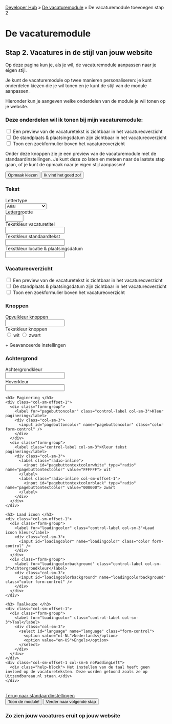 ---
---

[Developer Hub](/) &raquo; [De vacaturemodule](/vacaturemodule/) &raquo; De vacaturemodule toevoegen stap 2

# De vacaturemodule

## Stap 2. Vacatures in de stijl van jouw website

Op deze pagina kun je, als je wil, de vacaturemodule aanpassen naar je eigen stijl.

Je kunt de vacaturemodule op twee manieren personaliseren: je kunt onderdelen kiezen die je wil tonen en je kunt de stijl van de module aanpassen.

Hieronder kun je aangeven welke onderdelen van de module je wil tonen op je website.

<form action="vacaturemodule-stap-drie.html" class="form-horizontal">
  <input id="informationform-recruiterId" type="hidden" name="r" class="form-control" />
  <div class="form-group">
    <div class="col-sm-9 checkbox">
      <h3> Deze onderdelen wil ik tonen bij mijn vacaturemodule: </h3>
      <label class="control-label">
        <input id="informationform-hidedescription" type="checkbox" name="description" value="true"> Een preview van de vacaturetekst is zichtbaar in het
        vacatureoverzicht
      </label>
      <label class="control-label">
        <input id="informationform-hideplacetime" type="checkbox" name="placetime" value="true"> De standplaats & plaatsingsdatum zijn zichtbaar in het
        vacatureoverzicht
      </label>
      <label class="control-label">
        <input id="informationform-searchform" type="checkbox" name="searchform" value="true"> Toon een zoekformulier boven het vacatureoverzicht
      </label>
    </div>
  </div>
  <p>
    Onder deze knoppen zie je een preview van de vacaturemodule met de standaardinstellingen.
    Je kunt deze zo laten en meteen naar de laatste stap gaan, of je kunt de opmaak naar je eigen stijl aanpassen!
  </p>
  <div class="form-group">
    <div class="col-sm-12">
      <button type="button" id="chooseDesign" class="btn btn-primary">Opmaak kiezen</button>
      <input id="default-design-button" type="submit" value="Ik vind het goed zo!" class="btn btn-primary"/>
    </div>
  </div>
</form>

<form name="designform" action="#example" id="designform" class="form-horizontal hidden">
  <input id="recruiterId" type="hidden" name="r" class="form-control" />
  <h3> Tekst </h3>
  <div class="col-sm-offset-1">
    <div class="form-group">
      <label for="fonttype" class="control-label col-sm-3">Lettertype</label>
      <div class="col-sm-3">
        <select id="fonttype" name="fonttype" class="form-control">
          <option value="Arial">Arial</option>
          <option value="Times">Times new roman</option>
          <option value="Helvetica">Helvetica</option>
          <option value="Calibri">Calibri</option>
        </select>
      </div>
    </div>
    <div class="form-group">
      <label for="fontsize" class="control-label col-sm-3">Lettergrootte</label>
      <div class="col-sm-3">
        <input id="fontsize" type="number" name="fontsize" min="10" max="20" class="form-control" />
      </div>
    </div>
    <div class="form-group">
      <label for="titlecolor" class="control-label col-sm-3">Tekstkleur vacaturetitel</label>
      <div class="col-sm-3">
        <input id="titlecolor" name="titlecolor" class="color form-control" />
      </div>
    </div>
    <div class="form-group">
      <label for="textcolor" class="control-label col-sm-3">Tekstkleur standaardtekst</label>
      <div class="col-sm-3">
        <input id="textcolor" name="textcolor" class="color form-control" />
      </div>
    </div>
    <div class="form-group">
      <label for="footercolor" class="control-label col-sm-3">Tekstkleur locatie & plaatsingsdatum</label>
      <div class="col-sm-3">
        <input id="footercolor" name="footercolor" class="color form-control" />
      </div>
    </div>
  </div>

  <h3> Vacatureoverzicht </h3>
  <div class="col-sm-offset-1">
    <div class="form-group">
      <div class="col-sm-9 checkbox">
        <label class="control-label">
          <input id="hidedescription" type="checkbox" name="description" value="true"> Een preview van de vacaturetekst is zichtbaar in het vacatureoverzicht
        </label>
        <label class="control-label">
          <input id="hideplacetime" type="checkbox" name="placetime" value="true"> De standplaats & plaatsingsdatum zijn zichtbaar in het vacatureoverzicht
        </label>
        <label class="control-label">
          <input id="searchform" type="checkbox" name="searchform" value="true"> Toon een zoekformulier boven het vacatureoverzicht
        </label>
      </div>
    </div>
  </div>

  <h3> Knoppen </h3>
  <div class="col-sm-offset-1">
    <div class="form-group">
      <label for="buttoncolor" class="control-label col-sm-3">Opvulkleur knoppen</label>
      <div class="col-sm-3">
        <input id="buttoncolor" name="buttoncolor" class="color form-control" />
      </div>
    </div>
    <div class="form-group">
      <label for="buttontextcolor" class="control-label col-sm-3">Tekstkleur knoppen</label>
      <div class="col-sm-3">
        <label class="radio-inline">
          <input id="buttontextcolorwhite" type="radio" name="buttontextcolor" value="FFFFFF"> wit
        </label>
        <label class="radio-inline col-sm-offset-1">
          <input id="buttontextcolorblack" type="radio" name="buttontextcolor" value="000000"> zwart
        </label>
      </div>
    </div>
  </div>

  <a id="advancedOptionsLink" class="advanced">+ Geavanceerde instellingen</a>

  <div id="advancedOptions" class="hidden">
    <h3> Achtergrond </h3>
    <div class="col-sm-offset-1">
      <div class="form-group">
        <label for="bgcolor" class="control-label col-sm-3">Achtergrondkleur</label>
        <div class="col-sm-3">
          <input id="bgcolor" name="bgcolor" class="color form-control" />
        </div>
      </div>
    </div>
    <div class="col-sm-offset-1">
      <div class="form-group">
        <label for="hovercolor" class="control-label col-sm-3">Hoverkleur</label>
        <div class="col-sm-3">
          <input id="hovercolor" name="hovercolor" class="color form-control" />
        </div>
      </div>
    </div>

    <h3> Paginering </h3>
    <div class="col-sm-offset-1">
      <div class="form-group">
        <label for="pagebuttoncolor" class="control-label col-sm-3">Kleur paginering</label>
        <div class="col-sm-3">
          <input id="pagebuttoncolor" name="pagebuttoncolor" class="color form-control" />
        </div>
      </div>
      <div class="form-group">
        <label class="control-label col-sm-3">Kleur tekst paginering</label>
        <div class="col-sm-3">
          <label class="radio-inline">
            <input id="pagebuttontextcolorwhite" type="radio" name="pagebuttontextcolor" value="FFFFFF"> wit
          </label>
          <label class="radio-inline col-sm-offset-1">
            <input id="pagebuttontextcolorblack" type="radio" name="pagebuttontextcolor" value="000000"> zwart
          </label>
        </div>
      </div>
    </div>

    <h3> Laad icoon </h3>
    <div class="col-sm-offset-1">
      <div class="form-group">
        <label for="loadingcolor" class="control-label col-sm-3">Laad icoon kleur</label>
        <div class="col-sm-3">
          <input id="loadingcolor" name="loadingcolor" class="color form-control" />
        </div>
      </div>
      <div class="form-group">
        <label for="loadingcolorbackground" class="control-label col-sm-3">Achtergrondkleur</label>
        <div class="col-sm-3">
          <input id="loadingcolorbackground" name="loadingcolorbackground" class="color form-control" />
        </div>
      </div>
    </div>
    
    <h3> Taalkeuze </h3>
    <div class="col-sm-offset-1">
      <div class="form-group">
        <label for="loadingcolor" class="control-label col-sm-3">Taal</label>
        <div class="col-sm-3">
          <select id="language" name="language" class="form-control">
            <option value="nl-NL">Nederlands</option>
            <option value="en-US">Engels</option>
          </select>
        </div>
      </div>
    </div>
    <div class="col-sm-offset-1 col-sm-6 noPaddingLeft">
      <div class="help-block"> Het instellen van de taal heeft geen invloed op de vacatureteksten. Deze worden getoond zoals ze op Uitzendbureau.nl staan.</div>
    </div>
  </div>
  <br>
  <div class="col-sm-6 noPaddingLeft margin15Top">
    <a id="default" href="#designform">Terug naar standaardinstellingen</a>
  </div>
   <div class="form-group">
    <div class="col-sm-12 margin15Top">
        <input type="submit" value="Toon de module!" class="btn btn-primary" />
        <input id="buttonDone" type="submit" value="Verder naar volgende stap" class="btn btn-primary" />
    </div>
   </div>
</form>

<div class="example" id="example">
  <h3>Zo zien jouw vacatures eruit op jouw website</h3>

  <div id="example-body"></div>
</div>

<script src="/javascripts/external/uri.js"></script>
<script src="/javascripts/external/hex_sha1.js"></script>
<script src="/javascripts/api-clients/uitzendbureau-nl-api.js"></script>
<script src="/javascripts/widgets/recruiter.js"></script>
<script src="/javascripts/job-module/job-module.js"></script>
<script src="/javascripts/external/jscolor/jscolor.js"></script>
<script src="/javascripts/job-module/job-module-controller.js"></script>
